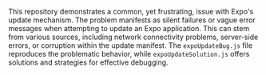 This repository demonstrates a common, yet frustrating, issue with Expo's update mechanism. The problem manifests as silent failures or vague error messages when attempting to update an Expo application. This can stem from various sources, including network connectivity problems, server-side errors, or corruption within the update manifest.  The `expoUpdateBug.js` file reproduces the problematic behavior, while `expoUpdateSolution.js` offers solutions and strategies for effective debugging.